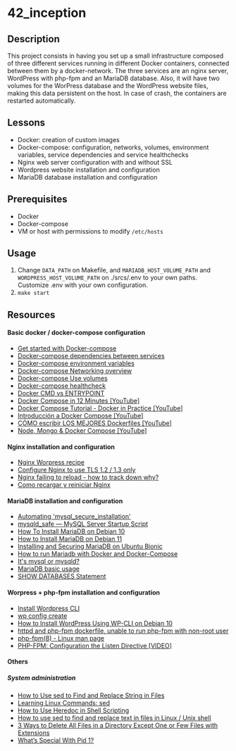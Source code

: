 # 42_inception

## Description
This project consists in having you set up a small infrastructure composed of three different services running in different Docker containers, connected between them by a docker-network. The three services are an nginx server, WordPress with php-fpm and an MariaDB database. Also, it will have two volumes for the WorPress database and the WordPress website files, making this data persistent on the host. In case of crash, the containers are restarted automatically.

## Lessons
- Docker: creation of custom images
- Docker-compose: configuration, networks, volumes, environment variables, service dependencies and service healthchecks
- Nginx web server configuration with and without SSL
- Wordpress website installation and configuration
- MariaDB database installation and configuration

## Prerequisites
- Docker
- Docker-compose
- VM or host with permissions to modify `/etc/hosts`

## Usage
1. Change `DATA_PATH` on Makefile, and `MARIADB_HOST_VOLUME_PATH` and `WORDPRESS_HOST_VOLUME_PATH` on ./srcs/.env to your own paths. Customize .env with your own configuration.
2. `make start`


## Resources
#### Basic docker / docker-compose configuration
- [Get started with Docker-compose](https://docs.docker.com/compose/gettingstarted/ "Get started with Docker-compose")
- [Docker-compose dependencies between services](https://docs.docker.com/compose/startup-order/ "Docker-compose dependencies between services")
- [Docker-compose environment variables](https://docs.docker.com/compose/environment-variables/ "Docker-compose environment variables")
- [Docker-compose Networking overview](https://docs.docker.com/network/ "Docker-compose Networking overview")
- [Docker-compose Use volumes](https://docs.docker.com/storage/volumes/ "Docker-compose Use volumes")
- [Docker-compose healthcheck](https://stackoverflow.com/questions/42567475/docker-compose-check-if-mysql-connection-is-ready "Docker-compose healthcheck")
- [Docker CMD vs ENTRYPOINT](https://www.bmc.com/blogs/docker-cmd-vs-entrypoint/#:~:text=In%20Dockerfiles%2C%20an%20ENTRYPOINT%20instruction,with%20command%20line%20arguments%20stated.https://mariadb.com/kb/en/mysql_install_db/ "Docker CMD vs ENTRYPOINT")
- [Docker Compose in 12 Minutes [YouTube]](https://www.youtube.com/watch?v=Qw9zlE3t8Ko "Docker Compose in 12 Minutes [YouTube]")
- [Docker Compose Tutorial - Docker in Practice [YouTube]](https://www.youtube.com/watch?v=MVIcrmeV_6c "Docker Compose Tutorial - Docker in Practice [YouTube]")
- [Introducción a Docker Compose [YouTube]](https://www.youtube.com/watch?v=i-45V0ojtlI "Introducción a Docker Compose [YouTube]")
- [CÓMO escribir LOS MEJORES Dockerfiles [YouTube]](https://www.youtube.com/watch?v=QXlQDV9FZhI "CÓMO escribir LOS MEJORES Dockerfiles [YouTube]")
- [Node, Mongo & Docker Compose [YouTube]](https://www.youtube.com/watch?v=w1v6DspnUBQ "Node, Mongo & Docker Compose [YouTube]")

#### Nginx installation and configuration
- [Nginx Worpress recipe](https://www.nginx.com/resources/wiki/start/topics/recipes/wordpress/ "Nginx Worpress recipe")
- [Configure Nginx to use TLS 1.2 / 1.3 only](https://www.cyberciti.biz/faq/configure-nginx-to-use-only-tls-1-2-and-1-3/ "Configure Nginx to use TLS 1.2 / 1.3 only")
- [Nginx failing to reload - how to track down why?](https://askubuntu.com/questions/443775/nginx-failing-to-reload-how-to-track-down-why "Nginx failing to reload - how to track down why?")
- [Como recargar y reiniciar Nginx](https://help.dreamhost.com/hc/es/articles/216454967-Como-recargar-y-reiniciar-Nginx "Como recargar y reiniciar Nginx")

#### MariaDB installation and configuration
- [Automating 'mysql_secure_installation'](https://bertvv.github.io/notes-to-self/2015/11/16/automating-mysql_secure_installation/ "Automating `mysql_secure_installation`")
- [mysqld_safe — MySQL Server Startup Script](https://dev.mysql.com/doc/refman/8.0/en/mysqld-safe.html "mysqld_safe — MySQL Server Startup Script")
- [How To Install MariaDB on Debian 10](https://www.digitalocean.com/community/tutorials/how-to-install-mariadb-on-debian-10 "How To Install MariaDB on Debian 10")
- [How to Install MariaDB on Debian 11](https://osnote.com/how-to-install-mariadb-on-debian-11/ "How to Install MariaDB on Debian 11")
- [Installing and Securing MariaDB on Ubuntu Bionic](https://www.scaleway.com/en/docs/tutorials/mariadb-ubuntu-bionic/ "Installing and Securing MariaDB on Ubuntu Bionic")
- [How to run Mariadb with Docker and Docker-Compose](https://citizix.com/how-to-run-mariadb-with-docker-and-docker-compose/ "How to run Mariadb with Docker and Docker-Compose")
- [It's mysql or mysqld?](https://stackoverflow.com/questions/25905657/its-mysql-or-mysqld "It's mysql or mysqld?")
- [MariaDB basic usage](https://www.cyberciti.biz/faq/how-to-show-list-users-in-a-mysql-mariadb-database/ "MariaDB basic usage")
- [SHOW DATABASES Statement](https://dev.mysql.com/doc/refman/8.0/en/show-databases.html#:~:text=SHOW%20DATABASES%20lists%20the%20databases,%E2%80%9CExtensions%20to%20SHOW%20Statements%E2%80%9D. "SHOW DATABASES Statement")

#### Worpress + php-fpm installation and configuration
- [Install Wordpress CLI](https://make.wordpress.org/cli/handbook/guides/installing/#using-a-custom-php-binary "Install Wordpress CLI")
- [wp config create](https://developer.wordpress.org/cli/commands/config/create/ "wp config create")
- [How to Install WordPress Using WP-CLI on Debian 10](https://www.linode.com/docs/guides/how-to-install-wordpress-using-wp-cli-on-debian-10/ "How to Install WordPress Using WP-CLI on Debian 10")
- [httpd and php-fpm dockerfile, unable to run php-fpm with non-root user](https://stackoverflow.com/questions/67386846/httpd-and-php-fpm-dockerfile-unable-to-run-php-fpm-with-non-root-user "httpd and php-fpm dockerfile, unable to run php-fpm with non-root user")
- [php-fpm(8) - Linux man page](https://linux.die.net/man/8/php-fpm "php-fpm(8) - Linux man page")
- [PHP-FPM: Configuration the Listen Directive [VIDEO]](https://serversforhackers.com/c/php-fpm-configuration-the-listen-directive "PHP-FPM: Configuration the Listen Directive [VIDEO]")

#### Others
##### System administration
- [How to Use sed to Find and Replace String in Files](https://linuxize.com/post/how-to-use-sed-to-find-and-replace-string-in-files/ "How to Use sed to Find and Replace String in Files")
- [Learning Linux Commands: sed](https://linuxconfig.org/learning-linux-commands-sed "Learning Linux Commands: sed")
- [How to Use Heredoc in Shell Scripting](https://www.tecmint.com/use-heredoc-in-shell-scripting/ "How to Use Heredoc in Shell Scripting")
- [How to use sed to find and replace text in files in Linux / Unix shell](https://www.cyberciti.biz/faq/how-to-use-sed-to-find-and-replace-text-in-files-in-linux-unix-shell/ "How to use sed to find and replace text in files in Linux / Unix shell")
- [3 Ways to Delete All Files in a Directory Except One or Few Files with Extensions](https://www.tecmint.com/delete-all-files-in-directory-except-one-few-file-extensions/ "3 Ways to Delete All Files in a Directory Except One or Few Files with Extensions")
- [What’s Special With Pid 1?](https://vagga.readthedocs.io/en/latest/pid1mode.html "What’s Special With Pid 1?")
